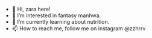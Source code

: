 - 👋 Hi, zara here!
- 👀 I’m interested in fantasy manhwa.
- 🌱 I’m currently learning about nutrition.
- 📫 How to reach me, follow me on instagram @zzhrrv

<!---
zzhrrv/zzhrrv is a ✨ special ✨ repository because its `README.md` (this file) appears on your GitHub profile.
You can click the Preview link to take a look at your changes.
--->
